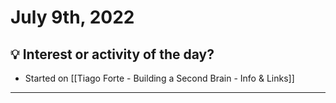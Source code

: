 

# July 9th, 2022

## 💡 Interest or activity of the day?
-   Started on [[Tiago Forte - Building a Second Brain - Info & Links]]

---